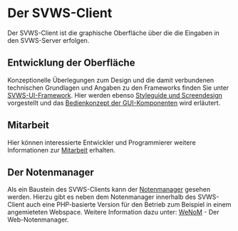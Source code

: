 # Der SVWS-Client

Der SVWS-Client ist die graphische Oberfläche über die die Eingaben in den SVWS-Server erfolgen. 

## Entwicklung der Oberfläche

Konzeptionelle Überlegungen zum Design und die damit verbundenen technischen Grundlagen und Angaben zu den Frameworks finden Sie unter [SVWS-UI-Framework](../SVWS-UI-Framework/index.md).
Hier werden ebenso [Styleguide und Screendesign](../SVWS-UI-Framework/Styleguide.md) vorgestellt und das [Bedienkonzept der GUI-Komponenten](../SVWS-UI-Framework/Bedienkonzept.md) wird erläutert.

## Mitarbeit 

Hier können interessierte Entwickler und Programmierer weitere Informationen zur [Mitarbeit](Mitarbeit.md) erhalten. 


## Der Notenmanager
 
Als ein Baustein des SVWS-Clients kann der [Notenmanager](Notenmanager.md) gesehen werden. 
Hierzu gibt es neben dem Notenmanager innerhalb des SVWS-Client auch eine PHP-basierte Version für den Betrieb 
zum Beispiel in einem angemieteten Webspace. Weitere Information dazu unter: [WeNoM](../../Projekte/WeNoM.md) - Der Web-Notenmanager.



